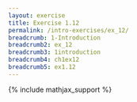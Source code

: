```yaml
---
layout: exercise
title: Exercise 1.12
permalink: /intro-exercises/ex_12/
breadcrumb: 1-Introduction
breadcrumb2: ex_12
breadcrumb3: 1introduction
breadcrumb4: ch1ex12
breadcrumb5: ex1.12
---
```


{% include mathjax_support %}
